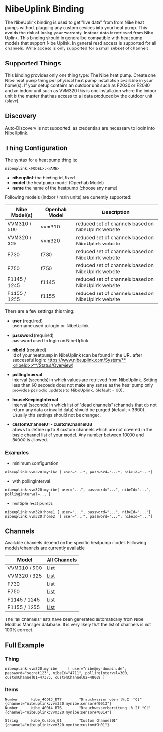 # NibeUplink Binding

The NibeUplink binding is used to get "live data" from from Nibe heat pumps without plugging any custom devices into your heat pump. This avoids the risk of losing your warranty. Instead data is retrieved from Nibe Uplink. This binding should in general be compatible with heat pump models that support Nibe Uplink.
In general read access is supported for all channels. Write access is only supported for a small subset of channels.

## Supported Things

This binding provides only one thing type: The Nibe heat pump. Create one Nibe heat pump thing per physical heat pump installation available in your home(s). If your setup contains an outdoor unit such as F2030 or F2040 and an indoor unit such as VVM320 this is one installation where the indoor unit is the master that has access to all data produced by the outdoor unit (slave).

## Discovery

Auto-Discovery is not supported, as credentials are necessary to login into NibeUplink.

## Thing Configuration

The syntax for a heat pump thing is:

```
nibeuplink:<MODEL>:<NAME>
```

- **nibeuplink** the binding id, fixed
- **model** the heatpump model (Openhab Model)
- **name** the name of the heatpump (choose any name)

Following models (indoor / main units) are currently supported:

| Nibe Model(s)     | Openhab Model     | Description                                           |
|-------------------|-------------------|-------------------------------------------------------|
| VVM310 / 500      | vvm310            | reduced set of channels based on NibeUplink website   |
| VVM320 / 325      | vvm320            | reduced set of channels based on NibeUplink website   |
| F730              | f730              | reduced set of channels based on NibeUplink website   |
| F750              | f750              | reduced set of channels based on NibeUplink website   |
| F1145 / 1245      | f1145             | reduced set of channels based on NibeUplink website   |
| F1155 / 1255      | f1155             | reduced set of channels based on NibeUplink website   |

There are a few settings this thing:

- **user** (required)  
username used to login on NibeUplink

- **password** (required)  
password used to login on NibeUplink

- **nibeId** (required)  
Id of your heatpump in NibeUplink (can be found in the URL after successful login: https://www.nibeuplink.com/System/**<nibeId>>**/Status/Overview)

- **pollingInterval**  
interval (seconds) in which values are retrieved from NibeUplink. Setting less than 60 seconds does not make any sense as the heat pump only provides periodic updates to NibeUplink. (default = 60). 

- **houseKeepingInterval**  
interval (seconds) in which list of "dead channels" (channels that do not return any data or invalid data) should be purged (default = 3600). Usually this settings should not be changed.

- **customChannel01 - customChannel08**  
allows to define up to 8 custom channels which are not covered in the basic channel list of your model. Any number between 10000 and 50000 is allowed. 

### Examples

- minimum configuration

```
nibeuplink:vvm320:mynibe [ user="...", password="...", nibeId="..."]
```

- with pollingInterval

```
nibeuplink:vvm320:mynibe[ user="...", password="...", nibeId="...", pollingInterval=... ]
```

- multiple heat pumps

```
nibeuplink:vvm320:home1 [ user="...", password="...", nibeId="..."]
nibeuplink:vvm320:home2  [ user="...", password="...", nibeId="..."]
```

## Channels

Available channels depend on the specific heatpump model. Following models/channels are currently available

| Model          | All Channels                                    |
|----------------|-------------------------------------------------|
| VVM310 / 500   | [List](nibe-doc/vvm310/channels.md)             |
| VVM320 / 325   | [List](nibe-doc/vvm320/channels.md)             |
| F730           | [List](nibe-doc/f730/channels.md)               |
| F750           | [List](nibe-doc/f750/channels.md)               |
| F1145 / 1245   | [List](nibe-doc/f1145/channels.md)              |
| F1155 / 1255   | [List](nibe-doc/f1155/channels.md)              |

The "all channels" lists have been generated automatically from Nibe Modbus Manager database. It is very likely that the list of channels is not 100% correct.

## Full Example

### Thing

```
nibeuplink:vvm320:mynibe     [ user="nibe@my-domain.de", password="secret123", nibeId="4711", pollingInterval=300, customChannel01=47376, customChannel02=48009 ]
```

### Items

```
Number      Nibe_40013_BT7        "Brauchwasser oben [%.2f °C]"            {channel="nibeuplink:vvm320:mynibe:sensor#40013"}
Number      Nibe_40014_BT6        "Brauchwasserbereitung [%.2f °C]"        {channel="nibeuplink:vvm320:mynibe:sensor#40014"}

String      Nibe_Custom_01        "Custom Channel01" {channel="nibeuplink:vvm320:mynibe:custom#CH01"}
```

